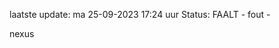 laatste update: 
ma 25-09-2023 17:24   uur 
Status: FAALT - fout - 
<div class="service R">nexus</div>